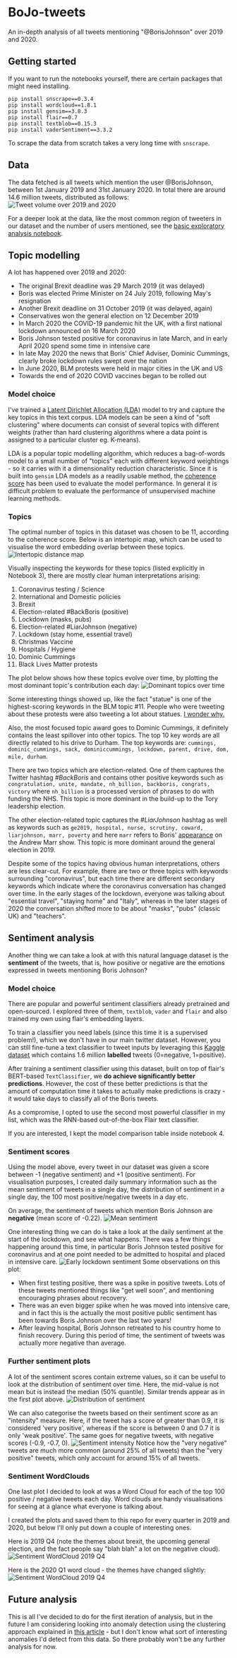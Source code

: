 # BoJo-tweets
An in-depth analysis of all tweets mentioning "@BorisJohnson" over 2019 and 2020. 

## Getting started
If you want to run the notebooks yourself, there are certain packages that might need installing.
```
pip install snscrape==0.3.4
pip install wordcloud==1.8.1
pip install gensim==3.8.3
pip install flair==0.7
pip install textblob==0.15.3
pip install vaderSentiment==3.3.2
```
To scrape the data from scratch takes a very long time with `snscrape`. 

## Data
The data fetched is all tweets which mention the user @BorisJohnson, between 1st January 2019 and 31st January 2020. In 
total there are around 14.6 million tweets, distributed as follows:
![Tweet volume over 2019 and 2020](images/tweets_per_day_rolling_3.png)

For a deeper look at the data, like the most common region of tweeters in our dataset and the number of users mentioned,
see the [basic exploratory analysis notebook](2.%20Explore.ipynb).

## Topic modelling
A lot has happened over 2019 and 2020:
* The original Brexit deadline was 29 March 2019 (it was delayed)
* Boris was elected Prime Minister on 24 July 2019, following May's resignation
* Another Brexit deadline on 31 October 2019 (it was delayed, again)
* Conservatives won the general election on 12 December 2019
* In March 2020 the COVID-19 pandemic hit the UK, with a first national lockdown announced on 16 March 2020
* Boris Johnson tested positive for coronavirus in late March, and in early April 2020 spend some time in intensive care
* In late May 2020 the news that Boris' Chief Adviser, Dominic Cummings, clearly broke lockdown rules swept over the 
nation
* In June 2020, BLM protests were held in major cities in the UK and US
* Towards the end of 2020 COVID vaccines began to be rolled out

### Model choice
I've trained a [Latent Dirichlet Allocation (LDA)](https://en.wikipedia.org/wiki/Latent_Dirichlet_allocation) model to 
try and capture the key topics in this text corpus. LDA models can be seen a kind of "soft clustering" where documents 
can consist of several topics with different weights (rather than hard clustering algorithms where a data point is 
assigned to a particular cluster eg. K-means). 

LDA is a popular topic modelling algorithm, which reduces a bag-of-words model to a small number of "topics" each with
different keyword weightings - so it carries with it a dimensionality reduction characteristic. Since it is built into
`gensim` LDA models as a readily usable method, the [coherence score](https://datascienceplus.com/evaluation-of-topic-modeling-topic-coherence/) 
has been used to evaluate the model performance. In general it is difficult problem to evaluate the performance of 
unsupervised machine learning methods.

### Topics
The optimal number of topics in this dataset was chosen to be 11, according to the coherence score. Below is an 
intertopic map, which can be used to visualise the word embedding overlap between these topics.
![Intertopic distance map](images/LDAvis_plot.png)

Visually inspecting the keywords for these topics (listed explicitly in Notebook 3), there are mostly clear human
interpretations arising:
1. Coronavirus testing / Science
2. International and Domestic policies
3. Brexit
4. Election-related #BackBoris (positive)
5. Lockdown (masks, pubs)
6. Election-related #LiarJohnson (negative)
7. Lockdown (stay home, essential travel)
8. Christmas Vaccine
9. Hospitals / Hygiene
10. Dominic Cummings
11. Black Lives Matter protests


The plot below shows how these topics evolve over time, by plotting the most dominant topic's contribution each day:
![Dominant topics over time](images/Dominant_topics_over_time.png)

Some interesting things showed up, like the fact "statue" is one of the highest-scoring keywords in the BLM topic #11.
People who were tweeting about these protests were also tweeting a lot about statues. [I wonder why.](https://en.wikipedia.org/wiki/Statue_of_Edward_Colston#Toppling_and_removal)

Also, the most focused topic award goes to Dominic Cummings, it definitely contains the least spillover into other 
topics. The top 10 key words are all directly related to his drive to Durham. The top keywords are:
`cummings, dominic_cummings, sack, dominiccummings, lockdown, parent, drive, dom, mile, durham`.

There are two topics which are election-related. One of them captures the Twitter hashtag 
_#BackBoris_ and contains other positive keywords such as `congratulation, unite, mandate, nh_billion, backboris, congrats, victory` 
where `nh_billion` is a processed version of phrases to do with funding the NHS. This topic is more dominant in the 
build-up to the Tory leadership election.

The other election-related topic captures the _#LiarJohnson_ hashtag as well as keywords such as `ge2019, hospital, nurse, scrutiny, coward, liarjohnson, marr, poverty` 
and here `marr` refers to Boris' [appearance](https://www.bbc.co.uk/news/av/uk-politics-21916721) on the Andrew Marr show.
This topic is more dominant around the general election in 2019.

Despite some of the topics having obvious human interpretations, others are less clear-cut. For example, there are two or
three topics with keywords surrounding "coronavirus", but each time there are different secondary keywords which indicate 
where the coronavirus conversation has changed over time. In the early stages of the lockdown, everyone was talking about 
"essential travel", "staying home" and "Italy", whereas in the later stages of 2020 the conversation shifted more to be 
about "masks", "pubs" (classic UK) and "teachers".

## Sentiment analysis
Another thing we can take a look at with this natural language dataset is the __sentiment__ of the tweets, that is, 
how positive or negative are the emotions expressed in tweets mentioning Boris Johnson?
 
### Model choice
There are popular and powerful sentiment classifiers already pretrained and open-sourced. I explored three of them,
`textblob`, `vader` and `flair` and also trained my own using flair's embedding layers. 

To train a classifier you need labels (since this time it is a supervised problem!), which we don't have in our main
twitter dataset. However, you can still fine-tune a text classifier to tweet inputs by leveraging this 
[Kaggle dataset](https://www.kaggle.com/kazanova/sentiment140) which contains 1.6 million __labelled__ tweets 
(0=negative, 1=positive).
 
After training a sentiment classifier using this dataset, built on top of flair's BERT-based `TextClassifier`, we 
__do achieve significantly better predictions__. However, the cost of these better predictions is that the amount of 
computation time it takes to actually make predictions is crazy - it would take days to classify all of the Boris tweets.

As a compromise, I opted to use the second most powerful classifier in my list, which was the RNN-based out-of-the-box 
Flair text classifier.

If you are interested, I kept the model comparison table inside notebook 4.

### Sentiment scores

Using the model above, every tweet in our dataset was given a score between -1 (negative sentiment) and +1 (positive 
sentiment). For visualisation purposes, I created daily summary information such as the mean sentiment of 
tweets in a single day, the distribution of sentiment in a single day, the 100 most positive/negative tweets in a day etc.

On average, the sentiment of tweets which mention Boris Johnson are __negative__ (mean score of -0.22).
![Mean sentiment](images/mean_sentiment_over_time.png)

One interesting thing we can do is take a look at the daily sentiment at the start of the lockdown, and see what happens.
There was a few things happening around this time, in particular Boris Johnson tested positive for coronavirus and at
one point needed to be admitted to hospital and placed in intensive care.
![Early lockdown sentiment](images/Sentiment_first_lockdown_bojo_coronavirus.png)
Some observations on this plot:
* When first testing positive, there was a spike in positive tweets. Lots of these tweets mentioned things like "get well soon",
and mentioning encouraging phrases about recovery.
* There was an even bigger spike when he was moved into intensive care, and in fact this is the actually the most 
positive public sentiment has been towards Boris Johnson over the last two years!
* After leaving hospital, Boris Johnson retreated to his country home to finish recovery. During this period of time, 
the sentiment of tweets was actually more negative than average.

### Further sentiment plots
A lot of the sentiment scores contain extreme values, so it can be useful to look at the distribution of sentiment over 
time. Here, the mid-value is not mean but is instead the median (50% quantile). Similar trends appear as in the first 
plot above.
![Distribution of sentiment](images/sentiment_distribution.png)

We can also categorise the tweets based on their sentiment score as an "intensity" measure. Here, if the tweet has a score 
of greater than 0.9, it is considered 'very positive', whereas if the score is between 0 and 0.7 it is only 'weak positive'.
The same goes for negative tweets, with negative scores (-0.9, -0.7, 0).
![Sentiment intensity](images/sentiment_categories.png)
Notice how the "very negative" tweets are much more common (around 25% of all tweets) than the "very positive" tweets, 
which only account for around 15% of all tweets.

### Sentiment WordClouds
One last plot I decided to look at was a Word Cloud for each of the top 100 positive / negative tweets each day. Word 
clouds are handy visualisations for seeing at a glance what everyone is talking about.

I created the plots and saved them to this repo for every quarter in 2019 and 2020, but below I'll only put down a couple
of interesting ones.

Here is 2019 Q4 (note the themes about brexit, the upcoming general election, and the fact people say "blah blah" a lot 
on the negative cloud).
![Sentiment WordCloud 2019 Q4](images/Positive_Negative_sentiment_WordCloud_2019Q4.png)

Here is the 2020 Q1 word cloud - the themes have changed slightly:
![Sentiment WordCloud 2019 Q4](images/Positive_Negative_sentiment_WordCloud_2020Q1.png)

## Future analysis
This is all I've decided to do for the first iteration of analysis, but in the future I am considering looking into 
anomaly detection using the clustering approach explained in [this article](https://medium.com/swlh/anomaly-detection-in-tweets-clustering-proximity-based-approach-58f8c22eed1e) -
but I don't know what sort of interesting anomalies I'd detect from this data. So there probably won't be any 
further analysis for now.